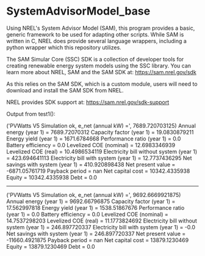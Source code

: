 # SystemAdvisorModel_base
Using NREL's System Advisor Model (SAM), this program provides a basic, generic framework to be used for adapting other scripts. While SAM is written in C, NREL does provide several language wrappers, including a python wrapper which this repository utilizes.

The SAM Simular Core (SSC) SDK is a collection of developer tools for creating renewable energy system models using the SSC library. You can learn more about NREL, SAM and the SAM SDK at: https://sam.nrel.gov/sdk


As this relies on the SAM SDK, which is a custom module, users will need to download and install the SAM SDK from NREL.

NREL provides SDK support at: https://sam.nrel.gov/sdk-support

Output from test1():

('PVWatts V5 Simulation ok, e_net (annual kW) =', 7689.720703125)
Annual energy (year 1) =  7689.72070312
Capacity factor (year 1) =  19.0830879211
Energy yield (year 1) =  1671.6784668
Performance ratio (year 1) =  0.0
Battery efficiency =  0.0
Levelized COE (nominal) =  12.6983346939
Levelized COE (real) =  10.4986534119
Electricity bill without system (year 1) =  423.694641113
Electricity bill with system (year 1) =  12.7737436295
Net savings with system (year 1) =  410.920898438
Net present value =  -6871.05761719
Payback period =  nan
Net capital cost =  10342.4335938
Equity =  10342.4335938
Debt =  0.0

---------------------------------------------------------------------------

('PVWatts V5 Simulation ok, e_net (annual kW) =', 9692.6669921875)
Annual energy (year 1) =  9692.66796875
Capacity factor (year 1) =  17.562997818
Energy yield (year 1) =  1538.51867676
Performance ratio (year 1) =  0.0
Battery efficiency =  0.0
Levelized COE (nominal) =  14.7537298203
Levelized COE (real) =  11.1773824692
Electricity bill without system (year 1) =  246.897720337
Electricity bill with system (year 1) =  -0.0
Net savings with system (year 1) =  246.897720337
Net present value =  -11660.4921875
Payback period =  nan
Net capital cost =  13879.1230469
Equity =  13879.1230469
Debt =  0.0
